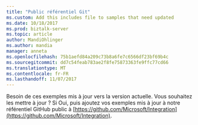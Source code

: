 ```yaml
---
title: "Public référentiel Git"
ms.custom: Add this includes file to samples that need updated
ms.date: 10/18/2017
ms.prod: biztalk-server
ms.topic: article
author: MandiOhlinger
ms.author: mandia
manager: anneta
ms.openlocfilehash: 75b1aefd84a209c73b8a6fe7c6566df23bf69b4c
ms.sourcegitcommit: dd7c54feab783ae2f8fe75873363fe9ffc77cd66
ms.translationtype: MT
ms.contentlocale: fr-FR
ms.lasthandoff: 11/07/2017
---
```

Besoin de ces exemples mis à jour vers la version actuelle. Vous souhaitez les mettre à jour ? Si Oui, puis ajoutez vos exemples mis à jour à notre référentiel GitHub public à [https://github.com/Microsoft/Integration](https://github.com/Microsoft/Integration). 